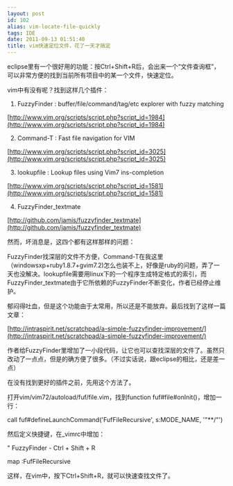 ```yaml
---
layout: post
id: 102
alias: vim-locate-file-quickly
tags: IDE
date: 2011-09-13 01:51:40
title: vim快速定位文件，花了一天才搞定
---
```


eclipse里有一个很好用的功能：按Ctrl+Shift+R后，会出来一个“文件查询框”，可以非常方便的找到当前所有项目中的某一个文件，快速定位。

vim中有没有呢？找到这样几个插件：

1. FuzzyFinder : buffer/file/command/tag/etc explorer with fuzzy matching

[http://www.vim.org/scripts/script.php?script_id=1984](http://www.vim.org/scripts/script.php?script_id=1984)

2. Command-T : Fast file navigation for VIM

[http://www.vim.org/scripts/script.php?script_id=3025](http://www.vim.org/scripts/script.php?script_id=3025)

3. lookupfile : Lookup files using Vim7 ins-completion

[http://www.vim.org/scripts/script.php?script_id=1581](http://www.vim.org/scripts/script.php?script_id=1581)

4. FuzzyFinder_textmate

[http://github.com/jamis/fuzzyfinder_textmate](http://github.com/jamis/fuzzyfinder_textmate)

然而，坏消息是，这四个都有这样那样的问题：

<span id="more-102"></span>

FuzzyFinder找深层的文件不方便，Command-T在我这里（windowsxp+ruby1.8.7+gvim7.2)怎么也装不上，好像是ruby的问题，弄了一天也没解决。lookupfile需要用linux下的一个程序生成特定格式的索引，而FuzzyFinder_textmate由于它所依赖的FuzzyFinder不断变化，作者已经停止维护。

郁闷得吐血，但是这个功能由于太常用，所以还是不能放弃。最后找到了这样一篇文章：

[http://intraspirit.net/scratchpad/a-simple-fuzzyfinder-improvement/](http://intraspirit.net/scratchpad/a-simple-fuzzyfinder-improvement/)

作者给FuzzyFinder里增加了一小段代码，让它也可以查找深层的文件了。虽然只改动了一点点，但是的确方便了很多。（不过实话说，跟eclipse的相比，还是差一点）

在没有找到更好的插件之前，先用这个方法了。

打开vim/vim72/autoload/fuf/file.vim，找到function fuf#file#onInit()，增加一行：

call fuf#defineLaunchCommand('FufFileRecursive', s:MODE_NAME, '"**/"')

然后定义快捷键，在_vimrc中增加：

" FuzzyFinder - Ctrl + Shift + R

map <C-S-R> :FufFileRecursive<CR>

这样，在vim中，按下Ctrl+Shift+R，就可以快速查找文件了。
